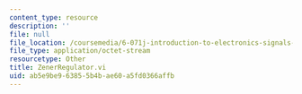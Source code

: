 ```yaml
---
content_type: resource
description: ''
file: null
file_location: /coursemedia/6-071j-introduction-to-electronics-signals-and-measurement-spring-2006/ab5e9be963855b4bae60a5fd0366affb_ZenerRegulator.vi
file_type: application/octet-stream
resourcetype: Other
title: ZenerRegulator.vi
uid: ab5e9be9-6385-5b4b-ae60-a5fd0366affb
---
```

